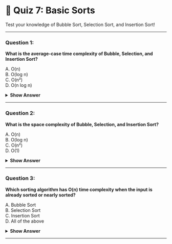 # 🧠 Quiz 7: Basic Sorts

Test your knowledge of Bubble Sort, Selection Sort, and Insertion Sort!

---

### **Question 1:**  
**What is the average-case time complexity of Bubble, Selection, and Insertion Sort?**

A. O(n)  
B. O(log n)  
C. O(n²)  
D. O(n log n)  

<details>
  <summary><strong>Show Answer</strong></summary>

**✅ Correct Answer: C. O(n²)**  
Each of these sorting algorithms uses nested loops, making the average time complexity O(n²).
</details>

---

### **Question 2:**  
**What is the space complexity of Bubble, Selection, and Insertion Sort?**

A. O(n)  
B. O(log n)  
C. O(n²)  
D. O(1)  

<details>
  <summary><strong>Show Answer</strong></summary>

**✅ Correct Answer: D. O(1)**  
They all sort the array in place without needing extra memory, so their space complexity is constant: O(1).
</details>

---

### **Question 3:**  
**Which sorting algorithm has O(n) time complexity when the input is already sorted or nearly sorted?**

A. Bubble Sort  
B. Selection Sort  
C. Insertion Sort  
D. All of the above  

<details>
  <summary><strong>Show Answer</strong></summary>

**✅ Correct Answer: C. Insertion Sort**  
Only Insertion Sort can achieve O(n) time complexity in the best case (when the array is already sorted).
</details>

---

